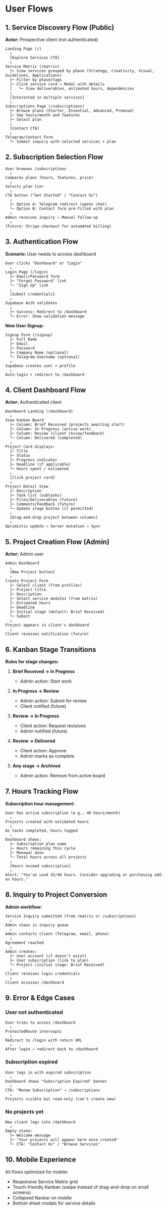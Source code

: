 # User Flows

## 1. Service Discovery Flow (Public)

**Actor:** Prospective client (not authenticated)

```
Landing Page (/)
  ↓
  [Explore Services CTA]
  ↓
Service Matrix (/matrix)
  ├─ View services grouped by phase (Strategy, Creativity, Visual, Guidelines, Applications)
  ├─ Filter by phase/tags
  ├─ Click service card → Modal with details
  │   └─ View deliverables, estimated hours, dependencies
  ↓
  [Interested in multiple services]
  ↓
Subscriptions Page (/subscriptions)
  ├─ Browse plans (Starter, Essential, Advanced, Premium)
  ├─ See hours/month and features
  ├─ Select plan
  ↓
  [Contact CTA]
  ↓
Telegram/Contact Form
  └─ Submit inquiry with selected services + plan
```

## 2. Subscription Selection Flow

```
User browses /subscriptions
  ↓
Compares plans (hours, features, price)
  ↓
Selects plan tier
  ↓
CTA button ("Get Started" / "Contact Us")
  ↓
  ├─ Option A: Telegram redirect (opens chat)
  └─ Option B: Contact form pre-filled with plan
  ↓
Admin receives inquiry → Manual follow-up
  ↓
(Future: Stripe checkout for automated billing)
```

## 3. Authentication Flow

**Scenario:** User needs to access dashboard

```
User clicks "Dashboard" or "Login"
  ↓
Login Page (/login)
  ├─ Email/Password form
  ├─ "Forgot Password" link
  └─ "Sign Up" link
  ↓
  [Submit credentials]
  ↓
Supabase Auth validates
  ↓
  ├─ Success: Redirect to /dashboard
  └─ Error: Show validation message
```

**New User Signup:**

```
Signup Form (/signup)
  ├─ Full Name
  ├─ Email
  ├─ Password
  ├─ Company Name (optional)
  └─ Telegram Username (optional)
  ↓
Supabase creates user + profile
  ↓
Auto-login + redirect to /dashboard
```

## 4. Client Dashboard Flow

**Actor:** Authenticated client

```
Dashboard Landing (/dashboard)
  ↓
View Kanban Board
  ├─ Column: Brief Received (projects awaiting start)
  ├─ Column: In Progress (active work)
  ├─ Column: Review (client review/feedback)
  └─ Column: Delivered (completed)
  ↓
Project Card displays:
  ├─ Title
  ├─ Status
  ├─ Progress indicator
  ├─ Deadline (if applicable)
  └─ Hours spent / estimated
  ↓
  [Click project card]
  ↓
Project Detail View
  ├─ Description
  ├─ Task list (subtasks)
  ├─ Files/Deliverables (future)
  ├─ Comments/Feedback (future)
  └─ Update stage button (if permitted)
  ↓
  [Drag-and-drop project between columns]
  ↓
Optimistic update → Server mutation → Sync
```

## 5. Project Creation Flow (Admin)

**Actor:** Admin user

```
Admin Dashboard
  ↓
  [New Project button]
  ↓
Create Project Form
  ├─ Select client (from profiles)
  ├─ Project title
  ├─ Description
  ├─ Select service modules (from matrix)
  ├─ Estimated hours
  ├─ Deadline
  ├─ Initial stage (default: Brief Received)
  └─ Submit
  ↓
Project appears in client's dashboard
  ↓
Client receives notification (future)
```

## 6. Kanban Stage Transitions

**Rules for stage changes:**

1. **Brief Received → In Progress**
   - Admin action: Start work

2. **In Progress → Review**
   - Admin action: Submit for review
   - Client notified (future)

3. **Review → In Progress**
   - Client action: Request revisions
   - Admin notified (future)

4. **Review → Delivered**
   - Client action: Approve
   - Admin marks as complete

5. **Any stage → Archived**
   - Admin action: Remove from active board

## 7. Hours Tracking Flow

**Subscription hour management:**

```
User has active subscription (e.g., 40 hours/month)
  ↓
Projects created with estimated hours
  ↓
As tasks completed, hours logged
  ↓
Dashboard shows:
  ├─ Subscription plan name
  ├─ Hours remaining this cycle
  ├─ Renewal date
  └─ Total hours across all projects
  ↓
  [Hours exceed subscription]
  ↓
Alert: "You've used 42/40 hours. Consider upgrading or purchasing add-on hours."
```

## 8. Inquiry to Project Conversion

**Admin workflow:**

```
Service Inquiry submitted (from /matrix or /subscriptions)
  ↓
Admin views in inquiry queue
  ↓
Admin contacts client (Telegram, email, phone)
  ↓
Agreement reached
  ↓
Admin creates:
  ├─ User account (if doesn't exist)
  ├─ User subscription (link to plan)
  └─ Project (initial stage: Brief Received)
  ↓
Client receives login credentials
  ↓
Client accesses /dashboard
```

## 9. Error & Edge Cases

### User not authenticated
```
User tries to access /dashboard
  ↓
ProtectedRoute intercepts
  ↓
Redirect to /login with return URL
  ↓
After login → redirect back to /dashboard
```

### Subscription expired
```
User logs in with expired subscription
  ↓
Dashboard shows "Subscription Expired" banner
  ↓
CTA: "Renew Subscription" → /subscriptions
  ↓
Projects visible but read-only (can't create new)
```

### No projects yet
```
New client logs into /dashboard
  ↓
Empty state:
  ├─ Welcome message
  ├─ "Your projects will appear here once created"
  └─ CTA: "Contact Us" / "Browse Services"
```

## 10. Mobile Experience

All flows optimized for mobile:
- Responsive Service Matrix grid
- Touch-friendly Kanban (swipe instead of drag-and-drop on small screens)
- Collapsed Navbar on mobile
- Bottom sheet modals for service details
